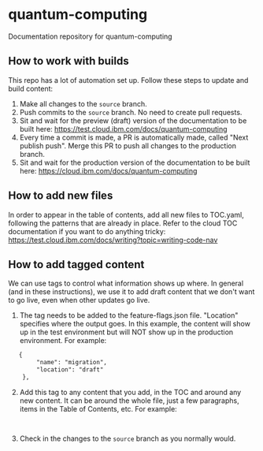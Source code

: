 # quantum-computing
Documentation repository for quantum-computing

## How to work with builds

This repo has a lot of automation set up. Follow these steps to update and build content:
1. Make all changes to the `source` branch.
2. Push commits to the `source` branch. No need to create pull requests.
3. Sit and wait for the preview (draft) version of the documentation to be built here: https://test.cloud.ibm.com/docs/quantum-computing
4. Every time a commit is made, a PR is automatically made, called "Next publish push". Merge this PR to push all changes to the production branch.
5. Sit and wait for the production version of the documentation to be built here: https://cloud.ibm.com/docs/quantum-computing

## How to add new files

In order to appear in the table of contents, add all new files to TOC.yaml, following the patterns that are already in place. Refer to the cloud TOC documentation if you want to do anything tricky: https://test.cloud.ibm.com/docs/writing?topic=writing-code-nav

## How to add tagged content

We can use tags to control what information shows up where. In general (and in these instructions), we use it to add draft content that we don't want to go live, even when other updates go live. 

1. The tag needs to be added to the feature-flags.json file. "Location" specifies where the output goes. In this example, the content will show up in the test environment but will NOT show up in the production environment. For example: 
```md
   {
        "name": "migration",
        "location": "draft"
    },
```    
2. Add this tag to any content that you add, in the TOC and around any new content. It can be around the whole file, just a few paragraphs, items in the Table of Contents, etc. For example:
```md
   
```
3. Check in the changes to the `source` branch as you normally would.
